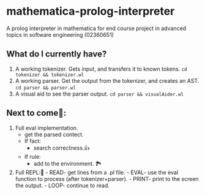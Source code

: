 # mathematica-prolog-interpreter
A prolog interpreter in mathematica for end course project in advanced topics in software engineering (02360651)

## What do I currently have?
1) A working tokenizer. Gets input, and transfers it to known tokens. `cd tokenizer && tokenizer.wl`
2) A working parser. Get the output from the tokenizer, and creates an AST. `cd parser && parser.wl`
3) A visual aid to see the parser output. `cd parser && visualAider.wl`

## Next to come👀:
1) Full eval implementation.
     - get the parsed contect.
     - If fact:
         - search correctness.👍
     - If rule:
          - add to the environment. 🏞️
2) Full REPL:🤩
       - READ- get lines from a .pl file.
       - EVAL- use the eval function to process (after tokenizer+parser).
       - PRINT- print to the screen the output.
       - LOOP- continue to read.
